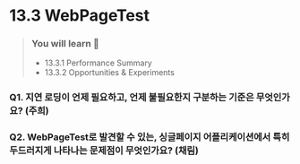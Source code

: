 # 13.3 WebPageTest

> ### You will learn 📝
>
>- 13.3.1 Performance Summary
>- 13.3.2 Opportunities & Experiments


### Q1. 지연 로딩이 언제 필요하고, 언제 불필요한지 구분하는 기준은 무엇인가요? (주희)

### Q2. WebPageTest로 발견할 수 있는, 싱글페이지 어플리케이션에서 특히 두드러지게 나타나는 문제점이 무엇인가요? (채림)